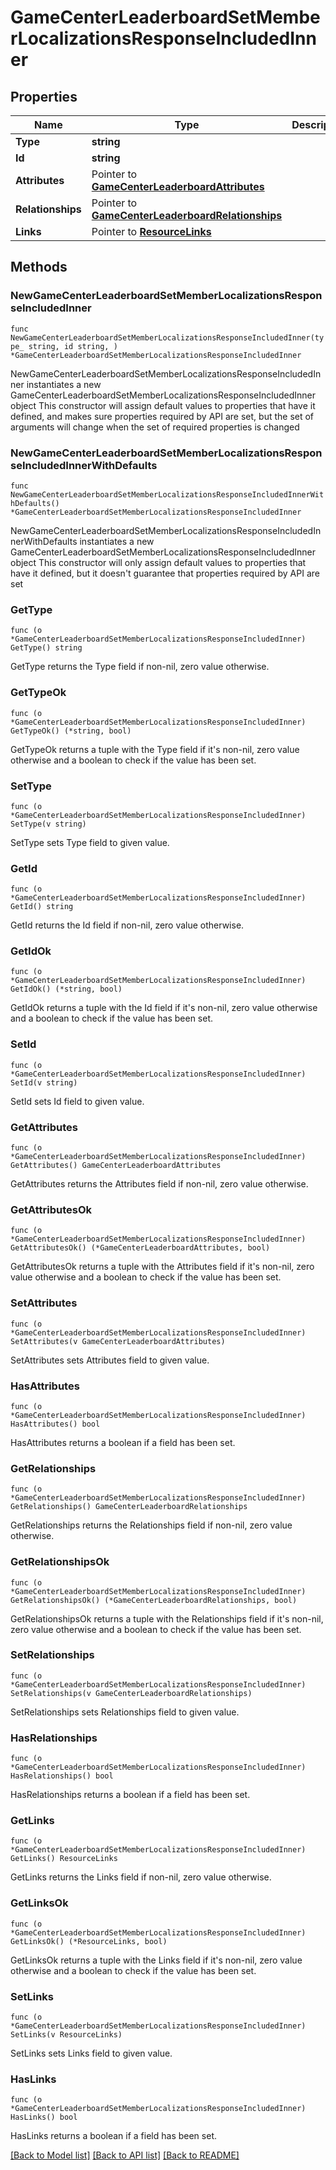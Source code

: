 # GameCenterLeaderboardSetMemberLocalizationsResponseIncludedInner

## Properties

Name | Type | Description | Notes
------------ | ------------- | ------------- | -------------
**Type** | **string** |  | 
**Id** | **string** |  | 
**Attributes** | Pointer to [**GameCenterLeaderboardAttributes**](GameCenterLeaderboardAttributes.md) |  | [optional] 
**Relationships** | Pointer to [**GameCenterLeaderboardRelationships**](GameCenterLeaderboardRelationships.md) |  | [optional] 
**Links** | Pointer to [**ResourceLinks**](ResourceLinks.md) |  | [optional] 

## Methods

### NewGameCenterLeaderboardSetMemberLocalizationsResponseIncludedInner

`func NewGameCenterLeaderboardSetMemberLocalizationsResponseIncludedInner(type_ string, id string, ) *GameCenterLeaderboardSetMemberLocalizationsResponseIncludedInner`

NewGameCenterLeaderboardSetMemberLocalizationsResponseIncludedInner instantiates a new GameCenterLeaderboardSetMemberLocalizationsResponseIncludedInner object
This constructor will assign default values to properties that have it defined,
and makes sure properties required by API are set, but the set of arguments
will change when the set of required properties is changed

### NewGameCenterLeaderboardSetMemberLocalizationsResponseIncludedInnerWithDefaults

`func NewGameCenterLeaderboardSetMemberLocalizationsResponseIncludedInnerWithDefaults() *GameCenterLeaderboardSetMemberLocalizationsResponseIncludedInner`

NewGameCenterLeaderboardSetMemberLocalizationsResponseIncludedInnerWithDefaults instantiates a new GameCenterLeaderboardSetMemberLocalizationsResponseIncludedInner object
This constructor will only assign default values to properties that have it defined,
but it doesn't guarantee that properties required by API are set

### GetType

`func (o *GameCenterLeaderboardSetMemberLocalizationsResponseIncludedInner) GetType() string`

GetType returns the Type field if non-nil, zero value otherwise.

### GetTypeOk

`func (o *GameCenterLeaderboardSetMemberLocalizationsResponseIncludedInner) GetTypeOk() (*string, bool)`

GetTypeOk returns a tuple with the Type field if it's non-nil, zero value otherwise
and a boolean to check if the value has been set.

### SetType

`func (o *GameCenterLeaderboardSetMemberLocalizationsResponseIncludedInner) SetType(v string)`

SetType sets Type field to given value.


### GetId

`func (o *GameCenterLeaderboardSetMemberLocalizationsResponseIncludedInner) GetId() string`

GetId returns the Id field if non-nil, zero value otherwise.

### GetIdOk

`func (o *GameCenterLeaderboardSetMemberLocalizationsResponseIncludedInner) GetIdOk() (*string, bool)`

GetIdOk returns a tuple with the Id field if it's non-nil, zero value otherwise
and a boolean to check if the value has been set.

### SetId

`func (o *GameCenterLeaderboardSetMemberLocalizationsResponseIncludedInner) SetId(v string)`

SetId sets Id field to given value.


### GetAttributes

`func (o *GameCenterLeaderboardSetMemberLocalizationsResponseIncludedInner) GetAttributes() GameCenterLeaderboardAttributes`

GetAttributes returns the Attributes field if non-nil, zero value otherwise.

### GetAttributesOk

`func (o *GameCenterLeaderboardSetMemberLocalizationsResponseIncludedInner) GetAttributesOk() (*GameCenterLeaderboardAttributes, bool)`

GetAttributesOk returns a tuple with the Attributes field if it's non-nil, zero value otherwise
and a boolean to check if the value has been set.

### SetAttributes

`func (o *GameCenterLeaderboardSetMemberLocalizationsResponseIncludedInner) SetAttributes(v GameCenterLeaderboardAttributes)`

SetAttributes sets Attributes field to given value.

### HasAttributes

`func (o *GameCenterLeaderboardSetMemberLocalizationsResponseIncludedInner) HasAttributes() bool`

HasAttributes returns a boolean if a field has been set.

### GetRelationships

`func (o *GameCenterLeaderboardSetMemberLocalizationsResponseIncludedInner) GetRelationships() GameCenterLeaderboardRelationships`

GetRelationships returns the Relationships field if non-nil, zero value otherwise.

### GetRelationshipsOk

`func (o *GameCenterLeaderboardSetMemberLocalizationsResponseIncludedInner) GetRelationshipsOk() (*GameCenterLeaderboardRelationships, bool)`

GetRelationshipsOk returns a tuple with the Relationships field if it's non-nil, zero value otherwise
and a boolean to check if the value has been set.

### SetRelationships

`func (o *GameCenterLeaderboardSetMemberLocalizationsResponseIncludedInner) SetRelationships(v GameCenterLeaderboardRelationships)`

SetRelationships sets Relationships field to given value.

### HasRelationships

`func (o *GameCenterLeaderboardSetMemberLocalizationsResponseIncludedInner) HasRelationships() bool`

HasRelationships returns a boolean if a field has been set.

### GetLinks

`func (o *GameCenterLeaderboardSetMemberLocalizationsResponseIncludedInner) GetLinks() ResourceLinks`

GetLinks returns the Links field if non-nil, zero value otherwise.

### GetLinksOk

`func (o *GameCenterLeaderboardSetMemberLocalizationsResponseIncludedInner) GetLinksOk() (*ResourceLinks, bool)`

GetLinksOk returns a tuple with the Links field if it's non-nil, zero value otherwise
and a boolean to check if the value has been set.

### SetLinks

`func (o *GameCenterLeaderboardSetMemberLocalizationsResponseIncludedInner) SetLinks(v ResourceLinks)`

SetLinks sets Links field to given value.

### HasLinks

`func (o *GameCenterLeaderboardSetMemberLocalizationsResponseIncludedInner) HasLinks() bool`

HasLinks returns a boolean if a field has been set.


[[Back to Model list]](../README.md#documentation-for-models) [[Back to API list]](../README.md#documentation-for-api-endpoints) [[Back to README]](../README.md)


